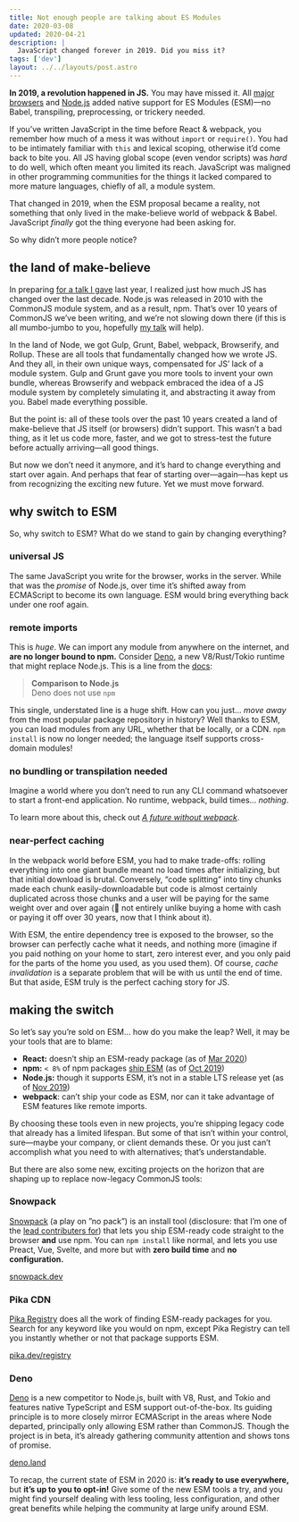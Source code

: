 ```yaml
---
title: Not enough people are talking about ES Modules
date: 2020-03-08
updated: 2020-04-21
description: |
  JavaScript changed forever in 2019. Did you miss it?
tags: ['dev']
layout: ../../layouts/post.astro
---
```


**In 2019, a revolution happened in JS.** You may have missed it. All [major browsers][esm-browser]
and [Node.js][esm-node] added native support for ES Modules (ESM)—no Babel, transpiling,
preprocessing, or trickery needed.

If you’ve written JavaScript in the time before React & webpack, you remember how much of a mess it
was without `import` or `require()`. You had to be intimately familiar with `this` and lexical
scoping, otherwise it’d come back to bite you. All JS having global scope (even vendor scripts) was
_hard_ to do well, which often meant you limited its reach. JavaScript was maligned in other
programming communities for the things it lacked compared to more mature languages, chiefly of all,
a module system.

That changed in 2019, when the ESM proposal became a reality, not something that only lived in the
make-believe world of webpack & Babel. JavaScript _finally_ got the thing everyone had been asking
for.

So why didn’t more people notice?

## the land of make-believe

In preparing [for a talk I gave][pika-web] last year, I realized just how much JS has changed over
the last decade. Node.js was released in 2010 with the CommonJS module system, and as a result, npm.
That’s over 10 years of CommonJS we’ve been writing, and we’re not slowing down there (if this is
all mumbo-jumbo to you, hopefully [my talk][pika-web] will help).

In the land of Node, we got Gulp, Grunt, Babel, webpack, Browserify, and Rollup. These are all tools
that fundamentally changed how we wrote JS. And they all, in their own unique ways, compensated for
JS’ lack of a module system. Gulp and Grunt gave you more tools to invent your own bundle, whereas
Browserify and webpack embraced the idea of a JS module system by completely simulating it, and
abstracting it away from you. Babel made everything possible.

But the point is: all of these tools over the past 10 years created a land of make-believe that JS
itself (or browsers) didn’t support. This wasn’t a bad thing, as it let us code more, faster, and we
got to stress-test the future before actually arriving—all good things.

But now we don’t need it anymore, and it’s hard to change everything and start over again. And
perhaps that fear of starting over—again—has kept us from recognizing the exciting new future. Yet
we must move forward.

## why switch to ESM

So, why switch to ESM? What do we stand to gain by changing everything?

### universal JS

The same JavaScript you write for the browser, works in the server. While that was the _promise_ of
Node.js, over time it’s shifted away from ECMAScript to become its own language. ESM would bring
everything back under one roof again.

### remote imports

This is _huge_. We can import any module from anywhere on the internet, and **are no longer bound to
npm.** Consider [Deno][deno], a new V8/Rust/Tokio runtime that might replace Node.js. This is a line
from the [docs][deno-docs]:

> **Comparison to Node.js**<br/> Deno does not use `npm`

This single, understated line is a huge shift. How can you just… _move away_ from the most popular
package repository in history? Well thanks to ESM, you can load modules from any URL, whether that
be locally, or a CDN. `npm install` is now no longer needed; the language itself supports
cross-domain modules!

### no bundling or transpilation needed

Imagine a world where you don’t need to run any CLI command whatsoever to start a front-end
application. No runtime, webpack, build times… _nothing_.

To learn more about this, check out _[A future without webpack][pika-webpack]_.

### near-perfect caching

In the webpack world before ESM, you had to make trade-offs: rolling everything into one giant
bundle meant no load times after initializing, but that initial download is brutal. Conversely,
“code splitting” into tiny chunks made each chunk easily-downloadable but code is almost certainly
duplicated across those chunks and a user will be paying for the same weight over and over again (🤔
not entirely unlike buying a home with cash or paying it off over 30 years, now that I think about
it).

With ESM, the entire dependency tree is exposed to the browser, so the browser can perfectly cache
what it needs, and nothing more (imagine if you paid nothing on your home to start, zero interest
ever, and you only paid for the parts of the home you used, as you used them). Of course, _cache
invalidation_ is a separate problem that will be with us until the end of time. But that aside, ESM
truly is the perfect caching story for JS.

## making the switch

So let’s say you’re sold on ESM… how do you make the leap? Well, it may be your tools that are to
blame:

- **React:** doesn’t ship an ESM-ready package (as of [Mar 2020][esm-react])
- **npm:** `< 8%` of npm packages [ship ESM][esm-npm] (as of [Oct 2019][esm-npm])
- **Node.js:** though it supports ESM, it’s not in a stable LTS release yet (as of [Nov
  2019][esm-node])
- **webpack**: can’t ship your code as ESM, nor can it take advantage of ESM features like remote
  imports.

By choosing these tools even in new projects, you’re shipping legacy code that already has a limited
lifespan. But some of that isn’t within your control, sure—maybe your company, or client demands
these. Or you just can’t accomplish what you need to with alternatives; that’s understandable.

But there are also some new, exciting projects on the horizon that are shaping up to replace
now-legacy CommonJS tools:

### Snowpack

[Snowpack][snowpack] (a play on ”no pack”) is an install tool (disclosure: that I’m one of the [lead
contributers for][snowpack-contrib]) that lets you ship ESM-ready code straight to the browser
**and** use npm. You can `npm install` like normal, and lets you use Preact, Vue, Svelte, and more
but with **zero build time** and **no configuration.**

[snowpack.dev][snowpack]

### Pika CDN

[Pika Registry][pika-registry] does all the work of finding ESM-ready packages for you. Search for
any keyword like you would on npm, except Pika Registry can tell you instantly whether or not that
package supports ESM.

[pika.dev/registry][pika-registry]

### Deno

[Deno][deno] is a new competitor to Node.js, built with V8, Rust, and Tokio and features native
TypeScript and ESM support out-of-the-box. Its guiding principle is to more closely mirror
ECMAScript in the areas where Node departed, principally only allowing ESM rather than CommonJS.
Though the project is in beta, it’s already gathering community attention and shows tons of promise.

[deno.land][deno]

To recap, the current state of ESM in 2020 is: **it’s ready to use everywhere,** but **it’s up to
you to opt-in!** Give some of the new ESM tools a try, and you might find yourself dealing with less
tooling, less configuration, and other great benefits while helping the community at large unify
around ESM.

[deno]: https://deno.land/
[deno-docs]: https://deno.land/std/manual.md#introduction
[esm-browser]: https://caniuse.com/#feat=es6-module
[esm-node]: https://medium.com/@nodejs/announcing-core-node-js-support-for-ecmascript-modules-c5d6dc29b663
[esm-npm]: https://www.pika.dev/about/stats
[esm-react]: https://github.com/facebook/react/issues/11503
[pika-registry]: https://www.pika.dev/registry
[pika-webpack]: https://dev.to/pika/a-future-without-webpack-ago
[snowpack]: https://www.snowpack.dev/
[snowpack-contrib]: https://github.com/pikapkg/snowpack/graphs/contributors
[pika-web]: https://www.youtube.com/watch?v=Sn2e62CZ41g

